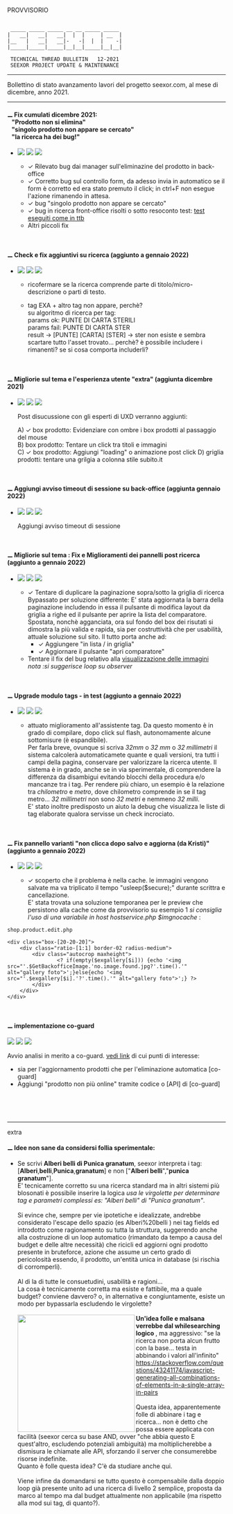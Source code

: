 PROVVISORIO

~~~

 _____ _____ _____ __ __ _____ _____
|   __|   __|   __|  |  |     | __  |
|__   |   __|   __|-   -|  |  |    -|
|_____|_____|_____|__|__|_____|__|__|

 TECHNICAL THREAD BULLETIN   12-2021
 SEEXOR PROJECT UPDATE & MAINTENANCE

~~~

---

Bollettino di stato avanzamento lavori del progetto seexor.com, al mese di dicembre, anno 2021.

---

#### ⚊ Fix cumulati dicembre 2021:<br/>&nbsp;&nbsp;&nbsp;"Prodotto non si elimina"<br/>&nbsp;&nbsp;&nbsp;"singolo prodotto non appare se cercato"<br/>&nbsp;&nbsp;&nbsp;"la ricerca ha dei bug!" 


-   [![](https://img.shields.io/badge/--FF00FF.svg)]()
    [![](https://img.shields.io/badge/--F1F1F1.svg)]()
    [![](https://img.shields.io/badge/completed-12/21-green.svg)]()<br>

    - ✓ Rilevato bug dai manager sull'eliminazine del prodotto in back-office
    - ✓ Corretto bug sul controllo form, da adesso invia in automatico se il form è corretto ed era stato premuto il click; in ctrl+F non esegue l'azione rimanendo in attesa.
    - ✓ bug "singolo prodotto non appare se cercato" 
    - ✓ bug in ricerca front-office risolti o sotto resoconto test: [test eseguiti come in ttb](https://github.com/SeexorDev/diary-log/blob/main/ttb/2021.12.01.ttb.updates.ricerca-testebugfix.md)
    - Altri piccoli fix


<br>

#### ⚊ Check e fix aggiuntivi su ricerca (aggiunto a gennaio 2022)

-   [![](https://img.shields.io/badge/--FF00FF.svg)]()
    [![](https://img.shields.io/badge/--F1F1F1.svg)]()
    [![](https://img.shields.io/badge/--F8F8F8.svg)]()<br>

    - ricofermare se la ricerca comprende parte di titolo/micro-descrizione o parti di testo.

    - tag EXA + altro tag non appare, perchè?<br>
      su algoritmo di ricerca per tag:<br>
      params ok: PUNTE DI CARTA STERILI<br>
      params fail: PUNTE DI CARTA STER<br>
      result -> [PUNTE] [CARTA] [STER] -> ster non esiste e sembra scartare tutto l'asset trovato... perchè? è possibile includere i rimanenti? se si cosa comporta includerli?


<br>

#### ⚊ Migliorie sul tema e l'esperienza utente "extra" (aggiunta dicembre 2021)

-   [![](https://img.shields.io/badge/--FF00FF.svg)]()
    [![](https://img.shields.io/badge/--F1F1F1.svg)]()
    [![](https://img.shields.io/badge/initialized-12/21-orange.svg)]()<br>

    Post disucussione con gli esperti di UXD verranno aggiunti:
    
    A) ✓ box prodotto: Evidenziare con ombre i box prodotti al passaggio del mouse<br>
    B) box prodotto: Tentare un click tra titoli e immagini<br>
    C) ✓ box prodotto: Aggiungi "loading" o animazione post click
    D) griglia prodotti: tentare una grilgia a colonna stile subito.it

<br>


#### ⚊ Aggiungi avviso timeout di sessione su back-office (aggiunta gennaio 2022)

-   [![](https://img.shields.io/badge/--FF00FF.svg)]()
    [![](https://img.shields.io/badge/--F1F1F1.svg)]()
    [![](https://img.shields.io/badge/--F1F1F1.svg)]()<br>

    Aggiungi avviso timeout di sessione

<br>


#### ⚊ Migliorie sul tema : Fix e Miglioramenti dei pannelli post ricerca (aggiunto a gennaio 2022)

-   [![](https://img.shields.io/badge/--FF00FF.svg)]()
    [![](https://img.shields.io/badge/--F1F1F1.svg)]()
    [![](https://img.shields.io/badge/initialized-01/22-orange.svg)]()<br>

    - 	✓ Tentare di duplicare la paginazione sopra/sotto la griglia di ricerca<br>Bypassato per soluzione differente: E' stata aggiornata la barra della paginazione includendo in essa il pulsante di modifica layout da griglia a righe ed il pulsante per aprire la lista del comparatore. Spostata, nonchè agganciata, ora sul fondo del box dei risutati si dimostra la più valida e rapida, sia per costruttività che per usabilità, attuale soluzione sul sito. Il tutto porta anche ad:
        - 	✓ Aggiungere "in lista / in griglia"
        - 	✓ Aggiornare il pulsante "apri comparatore"
    - 	Tentare il fix del bug relativo alla [visualizzazione delle immagini](https://stackoverflow.com/questions/65283652/loading-many-images-simultaneously-causing-the-browser-to-freeze)<br><i>nota :si suggerisce loop su observer</i>

<br>


#### ⚊ Upgrade modulo tags - in test (aggiunto a gennaio 2022)

-   [![](https://img.shields.io/badge/--FF00FF.svg)]()
    [![](https://img.shields.io/badge/--F1F1F1.svg)]()
    [![](https://img.shields.io/badge/completed-01/22-green.svg)]()<br>

    - 	attuato miglioramento all'assistente tag. Da questo momento è in grado di compilare, dopo click sul flash, autonomamente alcune sottomisure (è espandibile).<br> Per farla breve, ovunque si scriva _32mm_ o _32 mm_ o _32 millimetri_ il sistema calcolerà automaticamete quante e quali versioni, tra tutti i campi della pagina, conservare per valorizzare la ricerca utente. Il sistema è in grado, anche se in via sperimentale, di  comprendere la differenza da disambigui evitando blocchi della procedura e/o mancanze tra i tag. Per rendere più chiaro, un esempio è la relazione tra _chilometro_ e _metro_, dove chilometro comprende in se il tag metro... _32 millimetri_ non sono _32 metri_ e nemmeno _32 milli_. <br> E' stato inoltre predisposto un aiuto la debug che visualizza le liste di tag elaborate qualora servisse un check incrociato.

<br>


#### ⚊ Fix pannello varianti "non clicca dopo salvo e aggiorna (da Kristi)" (aggiunto a gennaio 2022)

-   [![](https://img.shields.io/badge/--FF00FF.svg)]()
    [![](https://img.shields.io/badge/--F1F1F1.svg)]()
    [![](https://img.shields.io/badge/completed-01/22-green.svg)]()<br>

    - ✓	scoperto che il problema è nella cache. le immagini vengono salvate ma va triplicato il tempo "usleep($secure);" durante scrittra e cancellazione.<br>E' stata trovata una soluzione temporanea per le preview che persistono alla cache come da provvisorio su esempio 1 <stroke>_si consiglia l'uso di una variabile in host hostservice.php $imgnocache_</stroke> :

```
shop.product.edit.php

<div class="box-[20-20-20]">
    <div class="ratio-[1:1] border-02 radius-medium">
        <div class="autocrop maxheight">
                <? if(empty($exgallery[$i])) {echo '<img src="'.$GetBackofficeImage.'no.image.found.jpg?'.time().'" alt="gallery foto">';}else{echo '<img src="'.$exgallery[$i].'?'.time().'" alt="gallery foto">';} ?>
        </div>
    </div>
</div> 
```

<br>

#### ⚊ implementazione co-guard

[![](https://img.shields.io/badge/--FF00FF.svg)]()
[![](https://img.shields.io/badge/--00FFFF.svg)]()
[![](https://img.shields.io/badge/initialized-12/21-orange.svg)]()<br>

Avvio analisi in merito a co-guard.
[vedi link](https://github.com/SeexorDev/diary-log/blob/main/updates/2021.log.processing.v2.md#-implementazione-co-guard) di cui punti di interesse:

- 	sia per l'aggiornamento prodotti che per l'eliminazione automatica [co-guard]
- 	Aggiungi "prodotto non più online" tramite codice o [API] di [co-guard]


<br>
<br>
<br>

---

extra




#### ⚊ Idee non sane da  considersi follia sperimentale:


-   Se scrivi <b>Alberi belli di Punica granatum</b>, seexor interpreta i tag: [<b>Alberi</b>,<b>belli</b>,<b>Punica</b>,<b>granatum</b>] e non ["<b>Alberi belli</b>","<b>punica granatum</b>"].<br>
    E' tecnicamente corretto su una ricerca standard ma in altri sistemi più blosonati è possibile inserire la logica _usa le virgolette per determinare tag e parametri complessi es: "Alberi belli" di "Punica granatum"_.<br><br>
    Si evince che, sempre per vie ipotetiche e idealizzate, andrebbe considerato l'escape dello spazio (es Alberi%20belli ) nei tag fields ed introdotto come ragionamento su tutta la struttura, suggerendo anche alla costruzione di un loop automatico (rimandato da tempo a causa del budget e delle altre necessità) che ricicli ed aggiorni ogni prodotto presente in bruteforce, azione che assume un certo grado di pericolosità essendo, il prodotto, un'entità unica in database (si rischia di corromperli).<br><br>
    Al di la di tutte le consuetudini, usabilità e ragioni...<br>
    La cosa è tecnicamente corretta ma esiste e fattibile, ma a quale budget? conviene davvero? o, in alternativa e congiuntamente, esiste un modo per bypassarla escludendo le virgolette?<br><br>
    <img align="left" src="https://i.stack.imgur.com/E8KLt.png" width="270" >
    <b>Un'idea folle e malsana verrebbe dal whilesearching logico </b>, ma aggressivo: "se la ricerca non porta alcun frutto con la base... testa in abbinando i valori all'infinito"<br>
    https://stackoverflow.com/questions/43241174/javascript-generating-all-combinations-of-elements-in-a-single-array-in-pairs<br>
    <br>
    Questa idea, apparentemente folle di abbinare i tag e ricerca... non è detto che possa essere applicata con facilità (seexor cerca su base AND, ovver "che abbia questo E quest'altro, escludendo potenziali ambiguità) ma moltiplicherebbe a dismisura le chiamate alle API, sforzando il server che consumerebbe risorse indefinite.<br> Quanto è folle questa idea? C'è da studiare anche qui.<br><br> Viene infine da domandarsi se tutto questo è compensabile dalla doppio loop già presente unito ad una ricerca di livello 2 semplice, proposta da marco al tempo ma dal budget attualmente non applicabile (ma rispetto alla mod sui tag, di quanto?). 
